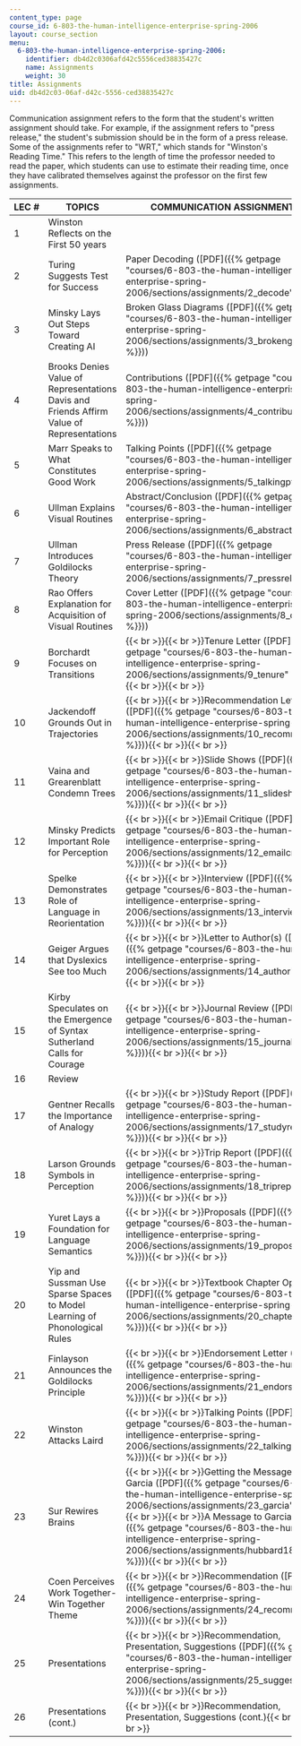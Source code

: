 ```yaml
---
content_type: page
course_id: 6-803-the-human-intelligence-enterprise-spring-2006
layout: course_section
menu:
  6-803-the-human-intelligence-enterprise-spring-2006:
    identifier: db4d2c0306afd42c5556ced38835427c
    name: Assignments
    weight: 30
title: Assignments
uid: db4d2c03-06af-d42c-5556-ced38835427c
---
```


Communication assignment refers to the form that the student's written assignment should take. For example, if the assignment refers to "press release," the student's submission should be in the form of a press release. Some of the assignments refer to "WRT," which stands for "Winston's Reading Time." This refers to the length of time the professor needed to read the paper, which students can use to estimate their reading time, once they have calibrated themselves against the professor on the first few assignments.

| LEC # | TOPICS | COMMUNICATION ASSIGNMENTS |
| --- | --- | --- |
| 1 | Winston Reflects on the First 50 years |   |
| 2 | Turing Suggests Test for Success | Paper Decoding ([PDF]({{% getpage "courses/6-803-the-human-intelligence-enterprise-spring-2006/sections/assignments/2_decode" %}})) |
| 3 | Minsky Lays Out Steps Toward Creating AI | Broken Glass Diagrams ([PDF]({{% getpage "courses/6-803-the-human-intelligence-enterprise-spring-2006/sections/assignments/3_brokenglass" %}})) |
| 4 | Brooks Denies Value of Representations Davis and Friends Affirm Value of Representations | Contributions ([PDF]({{% getpage "courses/6-803-the-human-intelligence-enterprise-spring-2006/sections/assignments/4_contributions" %}})) |
| 5 | Marr Speaks to What Constitutes Good Work | Talking Points ([PDF]({{% getpage "courses/6-803-the-human-intelligence-enterprise-spring-2006/sections/assignments/5_talkingpt" %}})) |
| 6 | Ullman Explains Visual Routines | Abstract/Conclusion ([PDF]({{% getpage "courses/6-803-the-human-intelligence-enterprise-spring-2006/sections/assignments/6_abstract" %}})) |
| 7 | Ullman Introduces Goldilocks Theory | Press Release ([PDF]({{% getpage "courses/6-803-the-human-intelligence-enterprise-spring-2006/sections/assignments/7_pressrel" %}})) |
| 8 | Rao Offers Explanation for Acquisition of Visual Routines | Cover Letter ([PDF]({{% getpage "courses/6-803-the-human-intelligence-enterprise-spring-2006/sections/assignments/8_cover" %}})) |
| 9 | Borchardt Focuses on Transitions | {{< br >}}{{< br >}}Tenure Letter ([PDF]({{% getpage "courses/6-803-the-human-intelligence-enterprise-spring-2006/sections/assignments/9_tenure" %}})){{< br >}}{{< br >}} |
| 10 | Jackendoff Grounds Out in Trajectories | {{< br >}}{{< br >}}Recommendation Letter ([PDF]({{% getpage "courses/6-803-the-human-intelligence-enterprise-spring-2006/sections/assignments/10_recommend" %}})){{< br >}}{{< br >}} |
| 11 | Vaina and Grearenblatt Condemn Trees | {{< br >}}{{< br >}}Slide Shows ([PDF]({{% getpage "courses/6-803-the-human-intelligence-enterprise-spring-2006/sections/assignments/11_slideshow" %}})){{< br >}}{{< br >}} |
| 12 | Minsky Predicts Important Role for Perception | {{< br >}}{{< br >}}Email Critique ([PDF]({{% getpage "courses/6-803-the-human-intelligence-enterprise-spring-2006/sections/assignments/12_emailcritique" %}})){{< br >}}{{< br >}} |
| 13 | Spelke Demonstrates Role of Language in Reorientation | {{< br >}}{{< br >}}Interview ([PDF]({{% getpage "courses/6-803-the-human-intelligence-enterprise-spring-2006/sections/assignments/13_interview" %}})){{< br >}}{{< br >}} |
| 14 | Geiger Argues that Dyslexics See too Much | {{< br >}}{{< br >}}Letter to Author(s) ([PDF]({{% getpage "courses/6-803-the-human-intelligence-enterprise-spring-2006/sections/assignments/14_author" %}})){{< br >}}{{< br >}} |
| 15 | Kirby Speculates on the Emergence of Syntax Sutherland Calls for Courage | {{< br >}}{{< br >}}Journal Review ([PDF]({{% getpage "courses/6-803-the-human-intelligence-enterprise-spring-2006/sections/assignments/15_journalreview" %}})){{< br >}}{{< br >}} |
| 16 | Review |   |
| 17 | Gentner Recalls the Importance of Analogy | {{< br >}}{{< br >}}Study Report ([PDF]({{% getpage "courses/6-803-the-human-intelligence-enterprise-spring-2006/sections/assignments/17_studyreport" %}})){{< br >}}{{< br >}} |
| 18 | Larson Grounds Symbols in Perception | {{< br >}}{{< br >}}Trip Report ([PDF]({{% getpage "courses/6-803-the-human-intelligence-enterprise-spring-2006/sections/assignments/18_tripreport" %}})){{< br >}}{{< br >}} |
| 19 | Yuret Lays a Foundation for Language Semantics | {{< br >}}{{< br >}}Proposals ([PDF]({{% getpage "courses/6-803-the-human-intelligence-enterprise-spring-2006/sections/assignments/19_proposals" %}})){{< br >}}{{< br >}} |
| 20 | Yip and Sussman Use Sparse Spaces to Model Learning of Phonological Rules | {{< br >}}{{< br >}}Textbook Chapter Opening ([PDF]({{% getpage "courses/6-803-the-human-intelligence-enterprise-spring-2006/sections/assignments/20_chapteropen" %}})){{< br >}}{{< br >}} |
| 21 | Finlayson Announces the Goldilocks Principle | {{< br >}}{{< br >}}Endorsement Letter ([PDF]({{% getpage "courses/6-803-the-human-intelligence-enterprise-spring-2006/sections/assignments/21_endorsement" %}})){{< br >}}{{< br >}} |
| 22 | Winston Attacks Laird | {{< br >}}{{< br >}}Talking Points ([PDF]({{% getpage "courses/6-803-the-human-intelligence-enterprise-spring-2006/sections/assignments/22_talkingpts" %}})){{< br >}}{{< br >}} |
| 23 | Sur Rewires Brains | {{< br >}}{{< br >}}Getting the Message to Garcia ([PDF]({{% getpage "courses/6-803-the-human-intelligence-enterprise-spring-2006/sections/assignments/23_garcia" %}})){{< br >}}{{< br >}}A Message to Garcia ([PDF]({{% getpage "courses/6-803-the-human-intelligence-enterprise-spring-2006/sections/assignments/hubbard1899" %}})){{< br >}}{{< br >}} |
| 24 | Coen Perceives Work Together-Win Together Theme | {{< br >}}{{< br >}}Recommendation ([PDF]({{% getpage "courses/6-803-the-human-intelligence-enterprise-spring-2006/sections/assignments/24_recommend" %}})){{< br >}}{{< br >}} |
| 25 | Presentations | {{< br >}}{{< br >}}Recommendation, Presentation, Suggestions ([PDF]({{% getpage "courses/6-803-the-human-intelligence-enterprise-spring-2006/sections/assignments/25_suggestions" %}})){{< br >}}{{< br >}} |
| 26 | Presentations (cont.) | {{< br >}}{{< br >}}Recommendation, Presentation, Suggestions (cont.){{< br >}}{{< br >}}